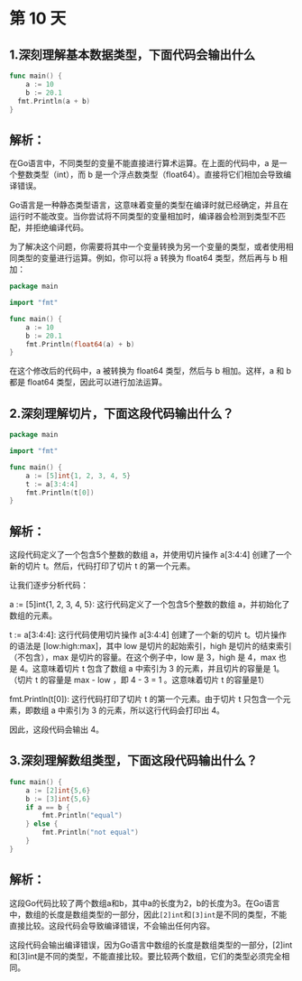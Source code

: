 # 第 10 天

## 1.深刻理解基本数据类型，下面代码会输出什么

```go
func main() {
	a := 10
	b := 20.1
  fmt.Println(a + b)
}
```

## 解析：
在Go语言中，不同类型的变量不能直接进行算术运算。在上面的代码中，a 是一个整数类型（int），而 b 是一个浮点数类型（float64）。直接将它们相加会导致编译错误。

Go语言是一种静态类型语言，这意味着变量的类型在编译时就已经确定，并且在运行时不能改变。当你尝试将不同类型的变量相加时，编译器会检测到类型不匹配，并拒绝编译代码。

为了解决这个问题，你需要将其中一个变量转换为另一个变量的类型，或者使用相同类型的变量进行运算。例如，你可以将 a 转换为 float64 类型，然后再与 b 相加：

```go
package main

import "fmt"

func main() {
	a := 10
	b := 20.1
	fmt.Println(float64(a) + b)
}
```

在这个修改后的代码中，a 被转换为 float64 类型，然后与 b 相加。这样，a 和 b 都是 float64 类型，因此可以进行加法运算。

## 2.深刻理解切片，下面这段代码输出什么？

```go
package main

import "fmt"

func main() {
	a := [5]int{1, 2, 3, 4, 5}
	t := a[3:4:4]
	fmt.Println(t[0])
}
```

## 解析：
这段代码定义了一个包含5个整数的数组 a，并使用切片操作 a[3:4:4] 创建了一个新的切片 t。然后，代码打印了切片 t 的第一个元素。

让我们逐步分析代码：

a := [5]int{1, 2, 3, 4, 5}: 这行代码定义了一个包含5个整数的数组 a，并初始化了数组的元素。

t := a[3:4:4]: 这行代码使用切片操作 a[3:4:4] 创建了一个新的切片 t。切片操作的语法是 [low:high:max]，其中 low 是切片的起始索引，high 是切片的结束索引（不包含），max 是切片的容量。在这个例子中，low 是 3，high 是 4，max 也是 4。这意味着切片 t 包含了数组 a 中索引为 3 的元素，并且切片的容量是 1。（切片 t 的容量是 max - low ，即 4 - 3 = 1 。这意味着切片 t 的容量是1）

fmt.Println(t[0]): 这行代码打印了切片 t 的第一个元素。由于切片 t 只包含一个元素，即数组 a 中索引为 3 的元素，所以这行代码会打印出 4。

因此，这段代码会输出 4。

## 3.深刻理解数组类型，下面这段代码输出什么？

```go
func main() {
	a := [2]int{5,6}
	b := [3]int{5,6}
	if a == b {
		fmt.Println("equal")
	} else {
		fmt.Println("not equal")
	}
}
```
## 解析：
这段Go代码比较了两个数组a和b，其中a的长度为2，b的长度为3。在Go语言中，数组的长度是数组类型的一部分，因此`[2]int`和`[3]int`是不同的类型，不能直接比较。这段代码会导致编译错误，不会输出任何内容。

这段代码会输出编译错误，因为Go语言中数组的长度是数组类型的一部分，[2]int和[3]int是不同的类型，不能直接比较。要比较两个数组，它们的类型必须完全相同。


